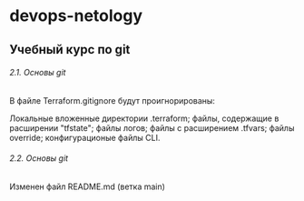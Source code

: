 # devops-netology

## Учебный курс по git

###### 2.1. Основы git

В файле Terraform.gitignore будут проигнорированы:

Локальные вложенные директории .terraform; файлы, содержащие в расширении "tfstate"; файлы логов; файлы с расширением .tfvars; файлы override; конфигурационые файлы CLI.

###### 2.2. Основы git

Изменен файл README.md (ветка main)